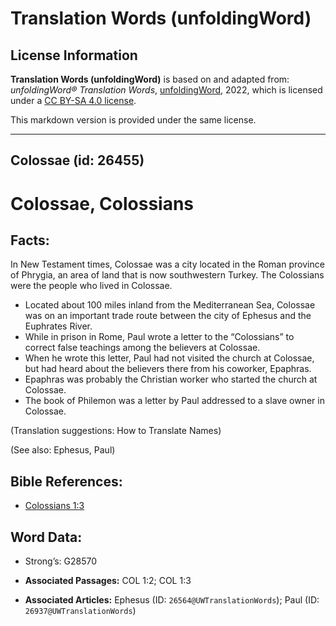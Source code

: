 # Translation Words (unfoldingWord)

## License Information

**Translation Words (unfoldingWord)** is based on and adapted from: _unfoldingWord® Translation Words_, [unfoldingWord](https://unfoldingword.org/utw), 2022, which is licensed under a [CC BY-SA 4.0 license](https://creativecommons.org/licenses/by-sa/4.0/legalcode.en).

This markdown version is provided under the same license.



--------------------------------

## Colossae (id: 26455)

Colossae, Colossians
====================

Facts:
------

In New Testament times, Colossae was a city located in the Roman province of Phrygia, an area of land that is now southwestern Turkey. The Colossians were the people who lived in Colossae.

* Located about 100 miles inland from the Mediterranean Sea, Colossae was on an important trade route between the city of Ephesus and the Euphrates River.
* While in prison in Rome, Paul wrote a letter to the “Colossians” to correct false teachings among the believers at Colossae.
* When he wrote this letter, Paul had not visited the church at Colossae, but had heard about the believers there from his coworker, Epaphras.
* Epaphras was probably the Christian worker who started the church at Colossae.
* The book of Philemon was a letter by Paul addressed to a slave owner in Colossae.

(Translation suggestions: How to Translate Names)

(See also: Ephesus, Paul)

Bible References:
-----------------

* [Colossians 1:3](https://ref.ly/Col1:3)

Word Data:
----------

* Strong’s: G28570

* **Associated Passages:** COL 1:2; COL 1:3
* **Associated Articles:** Ephesus (ID: `26564@UWTranslationWords`); Paul (ID: `26937@UWTranslationWords`)

